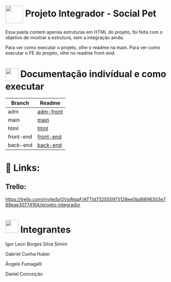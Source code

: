 # <img src="https://github.com/IgorSimim/Projeto_Integrador/assets/120426953/d0d00665-84e5-4a48-bae7-6738f8ee6f87" style="width: 55px;" align="center"/> Projeto Integrador - Social Pet
Essa pasta contem apenas estruturas em HTML do projeto, foi feita com o objetivo de mostrar a estrutura, sem a integração ainda.

Para ver como executar o projeto, olhe o readme na main.
Para ver como executar o FE do projeto, olhe no readme front-end.

# <img src="https://github.com/IgorSimim/Projeto_Integrador/assets/120426953/2cd1e98e-b3ca-4d68-975a-f11fa362cc38" style="width: 40px;" align="center"/> Documentação indivídual e como executar
| Branch | Readme |
|------------|-----------|
| adm | [adm-front](https://github.com/IgorSimim/Projeto_Integrador/blob/adm/adm-front/README.md) |
| main | [main](https://github.com/IgorSimim/Projeto_Integrador/blob/adm/README.md) |
| html | [html](https://github.com/IgorSimim/Projeto_Integrador/blob/adm/README.md) |
| front-end | [front-end](https://github.com/IgorSimim/Projeto_Integrador/blob/adm/html/README.md) |
| back-end | [back-end](https://github.com/IgorSimim/Projeto_Integrador/blob/adm/README.md) |


# 🔗 Links:
## Trello:
https://trello.com/invite/b/OVxiNgpF/ATTId732555973128ee0bd6896303e789eae3077416A/projeto-integrador


# <img src="https://github.com/IgorSimim/FinalWork-ES2/assets/120426953/b485ed8e-906f-4353-955f-24636af50563" style="width: 40px;" /> Integrantes
Igor Leon Borges Silva Simim

Gabriel Cunha Huber

Ângelo Fumagalli

Daniel Conceição

